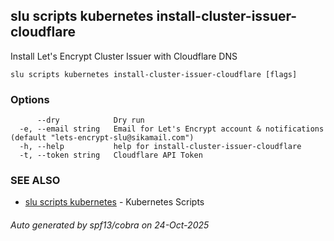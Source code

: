 ## slu scripts kubernetes install-cluster-issuer-cloudflare

Install Let's Encrypt Cluster Issuer with Cloudflare DNS

```
slu scripts kubernetes install-cluster-issuer-cloudflare [flags]
```

### Options

```
      --dry            Dry run
  -e, --email string   Email for Let's Encrypt account & notifications (default "lets-encrypt-slu@sikamail.com")
  -h, --help           help for install-cluster-issuer-cloudflare
  -t, --token string   Cloudflare API Token
```

### SEE ALSO

* [slu scripts kubernetes](slu_scripts_kubernetes.md)	 - Kubernetes Scripts

###### Auto generated by spf13/cobra on 24-Oct-2025
